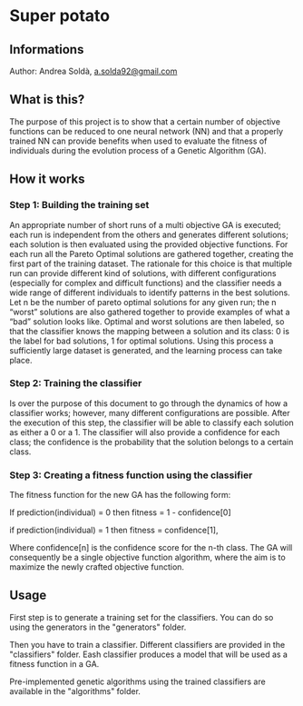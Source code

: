 # Super potato

## Informations
Author: Andrea Soldà, a.solda92@gmail.com

## What is this?
The purpose of this project is to show that a certain number of objective functions can be reduced to one neural network (NN) and that a properly trained NN can provide benefits when used to evaluate the fitness of individuals during the evolution process of a Genetic Algorithm (GA).

## How it works
### Step 1: Building the training set
An appropriate number of short runs of a multi objective GA is executed; each run is independent from the others and generates different solutions; each solution is then evaluated using the provided objective functions.
For each run all the Pareto Optimal solutions are gathered together, creating the first part of the training dataset. The rationale for this choice is that multiple run can provide different kind of solutions, with different configurations (especially for complex and difficult functions) and the classifier needs a wide range of different individuals to identify patterns in the best solutions.
Let n be the number of pareto optimal solutions for any given run; the n “worst” solutions are also gathered together to provide examples of what a “bad” solution looks like.
Optimal and worst solutions are then labeled, so that the classifier knows the mapping between a solution and its class: 0 is the label for bad solutions, 1 for optimal solutions.
Using this process a sufficiently large dataset is generated, and the learning process can take place.

### Step 2: Training the classifier
Is over the purpose of this document to go through the dynamics of how a classifier works; however, many different configurations are possible.
After the execution of this step, the classifier will be able to classify each solution as either a 0 or a 1. The classifier will also provide a confidence for each class; the confidence is the probability that the solution belongs to a certain class.

### Step 3: Creating a fitness function using the classifier
The fitness function for the new GA has the following form:

If prediction(individual) = 0 then fitness = 1 - confidence[0]

if prediction(individual) = 1 then fitness = confidence[1],

Where confidence[n] is the confidence score for the n-th class.
The GA will consequently be a single objective function algorithm, where the aim is to maximize the newly crafted objective function.

## Usage
First step is to generate a training set for the classifiers. You can do so using the generators in the "generators" folder.

Then you have to train a classifier. Different classifiers are provided in the "classifiers" folder. Eash classifier produces a model that will be used as a fitness function in a GA.

Pre-implemented genetic algorithms using the trained classifiers are available in the "algorithms" folder.  